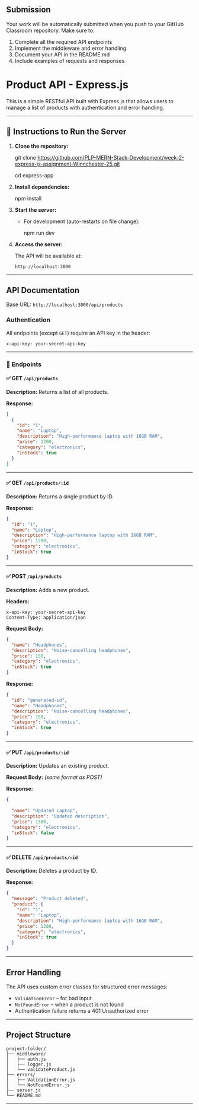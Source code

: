 ## Submission

Your work will be automatically submitted when you push to your GitHub Classroom repository. Make sure to:

1. Complete all the required API endpoints
2. Implement the middleware and error handling
3. Document your API in the README.md
4. Include examples of requests and responses



#  Product API - Express.js

This is a simple RESTful API built with Express.js that allows users to manage a list of products with authentication and error handling.

---

## 🚀 Instructions to Run the Server

1. **Clone the repository:**

   git clone https://github.com/PLP-MERN-Stack-Development/week-2-express-js-assignment-Winnchester-25.git

   cd express-app
   

2. **Install dependencies:**

   
   npm install
   

3. **Start the server:**

   - For development (auto-restarts on file change):

     npm run dev
     

4. **Access the server:**

   The API will be available at:

   ```
   http://localhost:3000
   ```

---

## API Documentation

Base URL: `http://localhost:3000/api/products`

###  Authentication

All endpoints (except `GET`) require an API key in the header:

```
x-api-key: your-secret-api-key
```

---

### 📖 Endpoints

#### ✅ GET `/api/products`

**Description:** Returns a list of all products.

**Response:**

```json
[
  {
    "id": "1",
    "name": "Laptop",
    "description": "High-performance laptop with 16GB RAM",
    "price": 1200,
    "category": "electronics",
    "inStock": true
  }
]
```

---

#### ✅ GET `/api/products/:id`

**Description:** Returns a single product by ID.

**Response:**

```json
{
  "id": "1",
  "name": "Laptop",
  "description": "High-performance laptop with 16GB RAM",
  "price": 1200,
  "category": "electronics",
  "inStock": true
}
```

---

#### ✅ POST `/api/products`

**Description:** Adds a new product.

**Headers:**

```
x-api-key: your-secret-api-key
Content-Type: application/json
```

**Request Body:**

```json
{
  "name": "Headphones",
  "description": "Noise-cancelling headphones",
  "price": 150,
  "category": "electronics",
  "inStock": true
}
```

**Response:**

```json
{
  "id": "generated-id",
  "name": "Headphones",
  "description": "Noise-cancelling headphones",
  "price": 150,
  "category": "electronics",
  "inStock": true
}
```

---

#### ✅ PUT `/api/products/:id`

**Description:** Updates an existing product.

**Request Body:** *(same format as POST)*

**Response:**

```json
{
  
  "name": "Updated Laptop",
  "description": "Updated description",
  "price": 1300,
  "category": "electronics",
  "inStock": false
}
```

---

#### ✅ DELETE `/api/products/:id`

**Description:** Deletes a product by ID.

**Response:**

```json
{
  "message": "Product deleted",
  "product": {
    "id": "1",
    "name": "Laptop",
    "description": "High-performance laptop with 16GB RAM",
    "price": 1200,
    "category": "electronics",
    "inStock": true
  }
}
```

---

##  Error Handling

The API uses custom error classes for structured error messages:

- `ValidationError` – for bad input
- `NotFoundError` – when a product is not found
- Authentication failure returns a 401 Unauthorized error

---

##  Project Structure

```
project-folder/
├── middleware/
│   ├── auth.js
│   ├── logger.js
│   └── validateProduct.js
├── errors/
│   ├── ValidationError.js
│   └── NotFoundError.js
├── server.js
└── README.md
```

---
